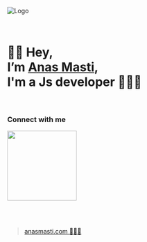 ![Logo](https://anasmasti.com/assets/images/logo/logo.webp)

<br />

# 👋🏼 Hey, <br /> I’m [Anas Masti][website], <br /> I'm a Js developer 👨🏻‍💻

<br />

### Connect with me
[<img src='https://anasmasti.com/assets/images/contact/online.svg' width='160rem'/>][contact-me]

<br /><br />
 
> [anasmasti.com 👨🏻‍💻][website]

[website]: <https://anasmasti.com>
[contact-me]: <https://anasmasti.com/contact>
